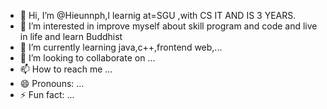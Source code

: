 - 👋 Hi, I’m @Hieunnph,I learnig at=SGU ,with CS IT AND IS 3 YEARS.
- 👀 I’m interested in improve myself about skill program and code and live in life and learn Buddhist
- 🌱 I’m currently learning java,c++,frontend web,...
- 💞️ I’m looking to collaborate on ...
- 📫 How to reach me ...
- 😄 Pronouns: ...
- ⚡ Fun fact: ...

<!---
Hieucodennph/Hieucodennph is a ✨ special ✨ repository because its `README.md` (this file) appears on your GitHub profile.
You can click the Preview link to take a look at your changes.
--->
